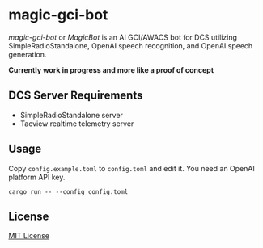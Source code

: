 # magic-gci-bot

_magic-gci-bot_ or _MagicBot_ is an AI GCI/AWACS bot for DCS utilizing SimpleRadioStandalone, OpenAI speech recognition, and OpenAI speech generation.

__Currently work in progress and more like a proof of concept__

## DCS Server Requirements

- SimpleRadioStandalone server
- Tacview realtime telemetry server

## Usage

Copy `config.example.toml` to `config.toml` and edit it. You need an OpenAI platform API key.

```
cargo run -- --config config.toml
```

## License

[MIT License](./LICENSE)
